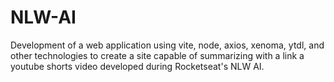 # NLW-AI
Development of a web application using vite, node, axios, xenoma, ytdl, and other technologies to create a site capable of summarizing with a link a youtube shorts video developed during Rocketseat's NLW AI.
